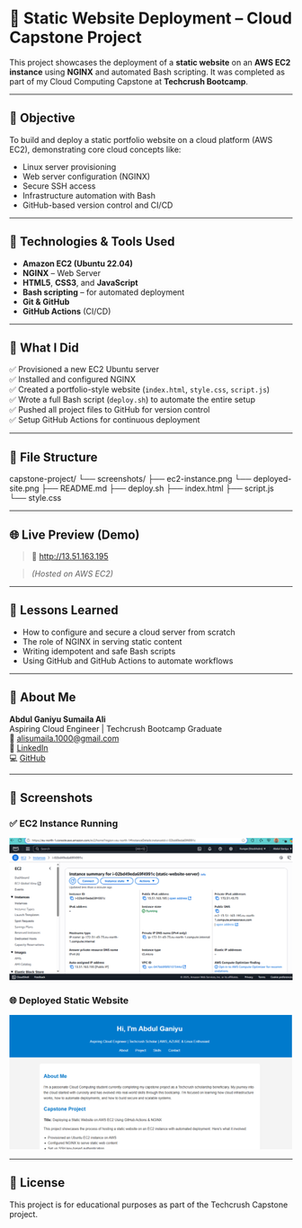 # 🚀 Static Website Deployment – Cloud Capstone Project


This project showcases the deployment of a **static website** on an **AWS EC2 instance** using **NGINX** and automated Bash scripting. It was completed as part of my Cloud Computing Capstone at **Techcrush Bootcamp**.

---


## 📌 Objective

To build and deploy a static portfolio website on a cloud platform (AWS EC2), demonstrating core cloud concepts like:

- Linux server provisioning
- Web server configuration (NGINX)
- Secure SSH access
- Infrastructure automation with Bash
- GitHub-based version control and CI/CD

---


## 🧰 Technologies & Tools Used


- **Amazon EC2 (Ubuntu 22.04)**
- **NGINX** – Web Server
- **HTML5**, **CSS3**, and **JavaScript**
- **Bash scripting** – for automated deployment
- **Git & GitHub**
- **GitHub Actions** (CI/CD)

---


## 🧪 What I Did


✅ Provisioned a new EC2 Ubuntu server  
✅ Installed and configured NGINX  
✅ Created a portfolio-style website (`index.html`, `style.css`, `script.js`)  
✅ Wrote a full Bash script (`deploy.sh`) to automate the entire setup  
✅ Pushed all project files to GitHub for version control  
✅ Setup GitHub Actions for continuous deployment

---


## 📁 File Structure


capstone-project/
└── screenshots/
    ├── ec2-instance.png
    └── deployed-site.png
├── README.md
├── deploy.sh
├── index.html
├── script.js
└── style.css


---


## 🌐 Live Preview (Demo)

> 🔗 http://13.51.163.195

> *(Hosted on AWS EC2)*

---


## 🧠 Lessons Learned


- How to configure and secure a cloud server from scratch
- The role of NGINX in serving static content
- Writing idempotent and safe Bash scripts
- Using GitHub and GitHub Actions to automate workflows

---


## 🙋 About Me

**Abdul Ganiyu Sumaila Ali**  
Aspiring Cloud Engineer | Techcrush Bootcamp Graduate  
📧 [alisumaila.1000@gmail.com](mailto:alisumaila.1000@gmail.com)  
🔗 [LinkedIn](https://www.linkedin.com/in/abdul~ganiyu)  
💻 [GitHub](https://github.com/G-abdul/capstone-project1)

---


## 📸 Screenshots

### ✅ EC2 Instance Running
![EC2 Instance](screenshots/ec2-instance.png)

### 🌐 Deployed Static Website
![Deployed Site](screenshots/deployed-site.png)


---


## 📜 License

This project is for educational purposes as part of the Techcrush Capstone project.
